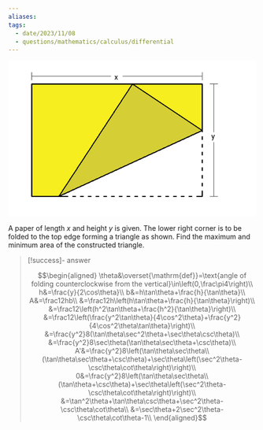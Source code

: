 ```yaml
---
aliases: 
tags:
  - date/2023/11/08
  - questions/mathematics/calculus/differential
---
```


![figure](attachments/Pasted%20image%2020231108112356.png)

A paper of length $x$ and height $y$ is given. The lower right corner is to be folded to the top edge forming a triangle as shown. Find the maximum and minimum area of the constructed triangle.

> [!success]- answer
>
> $$\begin{aligned}
\theta&\overset{\mathrm{def}}=\text{angle of folding counterclockwise from the vertical}\in\left(0,\frac\pi4\right)\\
h&=\frac{y}{2\cos\theta}\\
b&=h\tan\theta+\frac{h}{\tan\theta}\\
A&=\frac12hb\\
&=\frac12h\left(h\tan\theta+\frac{h}{\tan\theta}\right)\\
&=\frac12\left(h^2\tan\theta+\frac{h^2}{\tan\theta}\right)\\
&=\frac12\left(\frac{y^2\tan\theta}{4\cos^2\theta}+\frac{y^2}{4\cos^2\theta\tan\theta}\right)\\
&=\frac{y^2}8(\tan\theta\sec^2\theta+\sec\theta\csc\theta)\\
&=\frac{y^2}8\sec\theta(\tan\theta\sec\theta+\csc\theta)\\
A'&=\frac{y^2}8\left(\tan\theta\sec\theta\\(\tan\theta\sec\theta+\csc\theta)+\sec\theta\left(\sec^2\theta-\csc\theta\cot\theta\right)\right)\\
0&=\frac{y^2}8\left(\tan\theta\sec\theta\\(\tan\theta+\csc\theta)+\sec\theta\left(\sec^2\theta-\csc\theta\cot\theta\right)\right)\\
&=\tan^2\theta+\tan\theta\csc\theta+\sec^2\theta-\csc\theta\cot\theta\\
&=\sec\theta+2\sec^2\theta-\csc\theta\cot\theta-1\\
\end{aligned}$$
